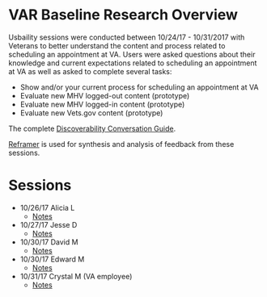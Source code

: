 # VAR Baseline Research Overview
Usbaility sessions were conducted between 10/24/17 - 10/31/2017 with Veterans to better understand the content and process related to scheduling an appointment at VA. Users were asked questions about their knowledge and current expectations related to scheduling an appointment at VA as well as asked to complete several tasks:
- Show and/or your current process for scheduling an appointment at VA
- Evaluate new MHV logged-out content (prototype)
- Evaluate new MHV logged-in content (prototype)
- Evaluate new Vets.gov content (prototype)

The complete [Discoverability Conversation Guide](https://github.com/department-of-veterans-affairs/va.gov-team/blob/master/products/health-care/appointments/research/2017-studies/discoverability/discoverability-conversation-guide.md).

[Reframer](https://www.optimalworkshop.com/a/adhoc/reframer/projects/11571/themes/43156) is used for synthesis and analysis of feedback from these sessions. 

# Sessions
- 10/26/17 Alicia L
  - [Notes](https://github.com/department-of-veterans-affairs/va.gov-team-sensitive/blob/master/products/health-care/appointments/research/discoverability/20171026-alicia.md)
- 10/27/17 Jesse D 
  - [Notes](https://github.com/department-of-veterans-affairs/va.gov-team-sensitive/blob/master/products/health-care/appointments/research/discoverability/20171027-jesse.md)
- 10/30/17 David M
  - [Notes](https://github.com/department-of-veterans-affairs/va.gov-team-sensitive/blob/master/products/health-care/appointments/research/discoverability/20171030-david.md)
- 10/30/17 Edward M
  - [Notes](https://github.com/department-of-veterans-affairs/va.gov-team-sensitive/blob/master/products/health-care/appointments/research/discoverability/20171030-edward.md)
- 10/31/17 Crystal M (VA employee)
  - [Notes](https://github.com/department-of-veterans-affairs/va.gov-team-sensitive/blob/master/products/health-care/appointments/research/discoverability/20171031-crystal.md)

